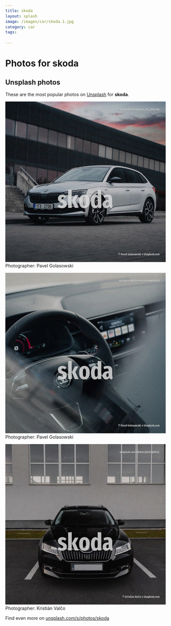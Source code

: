 ```yaml
---
title: skoda
layout: splash
image: /images/car/skoda.1.jpg
category: car
tags:

---
```

# Photos for skoda
 
## Unsplash photos
These are the most popular photos on [Unsplash](https://unsplash.com) for **skoda**.
 
![skoda](/images/car/skoda.1.jpg)
Photographer:  Pavel Golasowski
 
![skoda](/images/car/skoda.2.jpg)
Photographer:  Pavel Golasowski
 
![skoda](/images/car/skoda.3.jpg)
Photographer:  Kristián Valčo
 
Find even more on [unsplash.com/s/photos/skoda](https://unsplash.com/s/photos/skoda)
 
